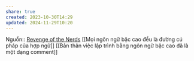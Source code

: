 ```yaml
---
share: true
created: 2023-10-30T14:29
updated: 2024-11-29T10:20
---
```

Nguồn:: [Revenge of the Nerds](http://www.paulgraham.com/icad.html?ref=blog.codinghorror.com)
[[Mọi ngôn ngữ bậc cao đều là đường cú pháp của hợp ngữ]]
[[Bản thân việc lập trình bằng ngôn ngữ bậc cao đã là một dạng comment]]